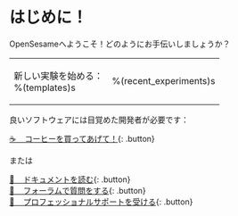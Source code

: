 # はじめに！

OpenSesameへようこそ！どのようにお手伝いしましょうか？

<table><tr><td>

新しい実験を始める：<br />
%(templates)s

</td><td>

%(recent_experiments)s

</td></tr></table>

良いソフトウェアには目覚めた開発者が必要です：

[&#x2615; &nbsp;&nbsp; コーヒーを買ってあげて！](https://www.buymeacoffee.com/cogsci){: .button}

または

[&#x1F440; &nbsp;&nbsp; ドキュメントを読む](http://osdoc.cogsci.nl){: .button}<br />
[&#x1F4AC; &nbsp;&nbsp; フォーラムで質問をする](http://forum.cogsci.nl){: .button}<br />
[&#x1F9D0; &nbsp;&nbsp; プロフェッショナルサポートを受ける](http://professional.cogsci.nl){: .button}<br />